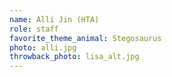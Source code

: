 ```yaml
---
name: Alli Jin (HTA)
role: staff
favorite_theme_animal: Stegosaurus
photo: alli.jpg
throwback_photo: lisa_alt.jpg
---
```


